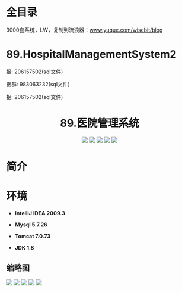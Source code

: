 # 全目录

3000套系统，LW，复制到流浪器：www.yuque.com/wisebit/blog
# 89.HospitalManagementSystem2



<p>抠: 206157502(sql文件)</p>
<p>抠群: 983063232(sql文件)</p>
<p>抠: 206157502(sql文件)</p>

<p><h1 align="center">89.医院管理系统</h1></p>

<p align="center">
	<img src="https://img.shields.io/badge/jdk-1.8-orange.svg"/>
    <img src="https://img.shields.io/badge/spring-5.x-lightgrey.svg"/>
    <img src="https://img.shields.io/badge/springmvc-3.x-blue.svg"/>
    <img src="https://img.shields.io/badge/mybatis-3.x-blue.svg"/>
    <img src="https://img.shields.io/badge/springboot-3.x-blue.svg"/>
</p>

# 简介
>


# 环境

- <b>IntelliJ IDEA 2009.3</b>

- <b>Mysql 5.7.26</b>

- <b>Tomcat 7.0.73</b>

- <b>JDK 1.8</b>


## 缩略图

![](https://bitwise.oss-cn-heyuan.aliyuncs.com/2024/9/10/b258c1eb-5146-48f2-bd16-bf38f8d0390c.png)
![](https://bitwise.oss-cn-heyuan.aliyuncs.com/2024/9/10/67ea9c07-86dc-4a29-862b-43729e99957e.png)
![](https://bitwise.oss-cn-heyuan.aliyuncs.com/2024/9/10/504ddfa9-ae45-45a7-af4f-9867dc5665d9.png)
![](https://bitwise.oss-cn-heyuan.aliyuncs.com/2024/9/10/b842b601-ce94-4299-b827-9e0b11001043.png)
![](https://bitwise.oss-cn-heyuan.aliyuncs.com/2024/9/10/e002ce1b-b87e-4735-beb4-ebddaad49152.png)

